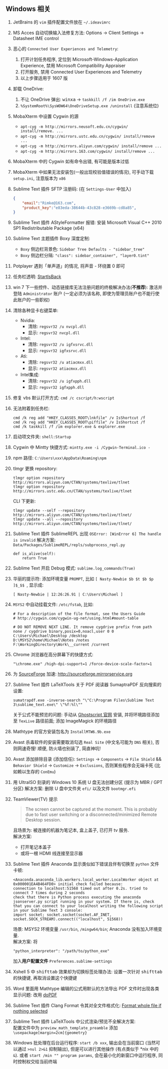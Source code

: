 ## Windows 相关

1. JetBrains 的 `vim` 插件配置文件放在 `~/.ideavimrc`
1. MS Acces 自动切换输入法修复方法:
   Options -> Client Settings -> Datasheet IME control
1. 恶心的 `Connected User Experiences and Telemetry`:
    1. 打开计划任务程序, 定位到 Microsoft-Windows-Application Experience,
        禁用 Microsoft Compatibility Appraiser
    2. 打开服务, 禁用 Connected User Experiences and Telemetry
    3. 以上步骤适用于 1607 版
1. 卸载 OneDrive:
    1. 不让 OneDrive 弹出: <kbd>win</kbd><kbd>x</kbd><kbd>a</kbd>
       -> `taskkill /f /im OneDrive.exe`
    2. `%SystemRoot%\SysWOW64\OneDriveSetup.exe /uninstall` (注意系统位)
1. MobaXterm 中设置 Cygwin 的源
    - `apt-cyg -m http://mirrors.neusoft.edu.cn/cygwin/ install/remove. ...`
    - `apt-cyg -m http://mirrors.ustc.edu.cn/cygwin/ install/remove ...`
    - `apt-cyg -m http://mirrors.aliyun.com/cygwin/ install/remove ...`
    - `apt-cyg -m http://mirrors.163.com/cygwin/ install/remove ...`
1. MobaXterm 中的 Cygwin 如有命令出错, 有可能是版本过低
1. MobaXterm 中如果无法安装包(一般出现校验值错误的情况), 可手动下载 `setup.ini`,
   注意版本为 `x86`
1. Sublime Text 插件 SFTP 注册码: (在 `Settings-User` 中加入)
    ```json
    {
        "email":"Rimke@163.com",
        "product_key":"e83eda-38644b-43c828-e3669b-cd8a85",
    }
    ```
1. Sublime Text 插件 AStyleFormatter 报错:
   安装 Microsoft Visual C++ 2010 SP1 Redistributable Package (x64)
1. Sublime Text 主题插件 Boxy 深度定制:
    - `Boxy` 侧边栏背景色: `Sidebar Tree Defaults - "sidebar_tree"`
    - `Boxy` 侧边栏分隔: `"class": sidebar_container", "layer0.tint"`
1. Potplayer 遇到「单声道」的情况, 将声音 - 环绕置 0 即可
1. 任务栏透明: [StartIsBack](http://www.zdfans.com/5573.html)
1. win 7 下一些控件、动态链接库无法注册问题的终极解决办法(**不推荐**):
   激活并登陆 `Administrator` 账户 (一定必须为该名称,
   即使为管理员账户也不能行使此账户的一些职权)
1. 清除各种显卡右键菜单:
    - Nvidia:
      - 清除: `regsvr32 /u nvcpl.dll`
      - 显示: `regsvr32 nvcpl.dll`
    - Intel:
      - 清除: `regsvr32 /u igfxsrvc.dll`
      - 显示: `regsvr32 igfxsrvc.dll`
    - Ati:
      - 清除: `regsvr32 /u atiacmxx.dll`
      - 显示: `regsvr32 atiacmxx.dll`
    - Intel集成:
      - 清除: `regsvr32 /u igfxpph.dll`
      - 显示: `regsvr32 igfxpph.dll`
1. 修复 vbs 默认打开方式: `cmd /c cscript/h:wscript`
1. 无法附着到任务栏:
   ```
   cmd /k reg add "HKEY_CLASSES_ROOT\lnkfile" /v IsShortcut /f
   cmd /k reg add "HKEY_CLASSES_ROOT\piffile" /v IsShortcut /f
   cmd /k taskkill /f /im explorer.exe & explorer.exe
   ```
1. 启动项文件夹: `shell:Startup`
1. Cygwin 中 Mintty 快捷方式: `mintty.exe -i /Cygwin-Terminal.ico -`
1. npm 路径: `C:\Users\xxx\AppData\Roaming\npm`
1. tlmgr 更换 repository:
   ```
   tlmgr option repository http://mirrors.aliyun.com/CTAN/systems/texlive/tlnet
   tlmgr option repository http://mirrors.ustc.edu.cn/CTAN/systems/texlive/tlnet
   ```
   CLI 下更新:
   ```
   tlmgr update --self --repository http://mirrors.aliyun.com/CTAN/systems/texlive/tlnet/
   tlmgr update --all --repository http://mirrors.aliyun.com/CTAN/systems/texlive/tlnet/
   ```
1. Sublime Text 插件 SublimeREPL 出现
   `OSError: [WinError 6] The handle is invalid` 解决方案:
   `Data/Packages/SublimeREPL/repls/subprocess_repl.py`
   ```
   def is_alive(self):
       return True
   ```
1. Sublime Text 开启 Debug 模式: `sublime.log_commands(True)`
1. 华丽的提示符: 添加环境变量 `PROMPT`,
   比如 `[ Nasty-Newbie $b $t $b $p ]$_$$ `,
   显示成:
   ```
   [ Nasty-Newbie | 12:26:26.91 | C:\Users\Michael ]
   ```
1. `MSYS2` 中自动挂载文件: `/etc/fstab`, 比如:
   ```
   # For a description of the file format, see the Users Guide
   # http://cygwin.com/cygwin-ug-net/using.html#mount-table

   # DO NOT REMOVE NEXT LINE. It remove cygdrive prefix from path
   none / cygdrive binary,posix=0,noacl,user 0 0
   C:\Users\Michael\Desktop /desktop
   D:\MSYS2\home\Michael\Notes /notes
   F:\WorkingDirectory\Work\__current /current
   ```
1. Chrome 浏览器在高分屏幕下的快捷方式:
   ```
   "\chrome.exe" /high-dpi-support=1 /force-device-scale-factor=1
   ```
1. 为 [SourceForge](https://sourceforge.net) 加速:
   http://sourceforge.mirrorservice.org
1. Sublime Text 插件 LaTeXTools 关于 PDF 阅读器 SumaptraPDF 反向搜索的设置:
   ```
   sumatrapdf.exe -inverse-search "\"C:\Program Files\Sublime Text 3\sublime_text.exe\" \"%f:%l\""
   ```
   关于公式不能预览的问题: 手动从 [Ghostscript 官网](https://ghostscript.com)
   安装, 并将环境路径添加至 `TexLive` 路径前面; 添加 ImageMagick 的环境路径
1. Mathtype 的官方安装包名为 `InstallMTW6.9b.exe`
1. Avast 杀毒软件的安装需要取消勾选 `Real Site` (中文名可能为 `DNS` 相关),
   否则网速奇慢! 顺便, 防火墙也别装了, 简直神坑!
1. Avast 添加排除目录 (添加信任): `Settings` -> `Components` ->
   `File Shield` && `Behavior Shield` -> `Customize` -> `Exclusions`,
   否则某些程序会无端卡死 (比如赖以生存的 `ConEmu`)
1. 用 UltraISO 刻录的 Windows 10 系统 U 盘无法创建分区 (提示为 MBR / GPT
   分区) 解决方案: 删除 U 盘中文件夹 `efi/` 以及文件 `bootmgr.efi`
1. TeamViewer(TV) 提示
   > The screen cannot be captured at the moment.
   > This is probably due to fast user switching or a disconnected/minimized
   > Remote Desktop session.

   且场景为: 被连接的机器为笔记本, 盒上盖子, 已打开 tv 服务.  
   解决方案:
   - 打开笔记本盖子
   - 或将一根 HDMI 线连接至显示器
1. Sublime Text 插件 Anaconda 显示类似如下错误且伴有切换至 `python` 文件卡顿:
   ```
   <Anaconda.anaconda_lib.workers.local_worker.LocalWorker object at 0x000001EA4B464FD0> initial check failed because:  
   connection to localhost:51568 timed out after 0.2s. tried to connect 7 times during 2 seconds  
   check that there is Python process executing the anaconda jsonserver.py script running in your system. If there is, check that you can connect to your localhost writing the following script in your Sublime Text 3 console:  
   import socket; socket.socket(socket.AF_INET, socket.SOCK_STREAM).connect(("localhost", 51568))
   ```
   场景: MSYS2 环境变量 `/usr/bin`, `/mingw64/bin`; Anaconda 没有加入环境变量.  
   解决方案: 将
   ```
   "python_interpreter": "/path/to/python_exe"
   ```
   加入**用户配置文件** `Preferences.sublime-settings`
1. Xshell 5 中 <kbd>shift</kbd><kbd>tab</kbd> 效果却为切换标签处理办法:
   设置一次针对 <kbd>shift</kbd><kbd>tab</kbd> 的快捷键, 再取消设置这个快捷键
1. Word 里面用 Mathtype 编辑的公式用默认的方法导出 PDF 文件时出现各类显示问题:
   改用 [doPDF](http://www.dopdf.com)
1. Sublime Text 插件 Clang Format 令其对全文件格式化:
   [Format whole file if nothing selected](https://github.com/rosshemsley/SublimeClangFormat/pull/10/commits/ea22686f40009104935a0378b7c4fd387121c8a1)
1. Sublime Text 插件 LaTeXTools 中公式渲染/预览不全解决方案:  
   配置文件中为 `preview_math_template_preamble` 添加
   `\usepackage[margin=2cm]{geometry}`
1. Windows 批处理在后台运行程序: `start /b xxx`,
   输出会在当前窗口 (当然可以通过 `>nul 2>&1` 抑制输出),
   但是可以进行其他操作 (有点类似于 *nix 中的 `&`).
   或者 `start /min "" program params`,
   会在最小化的新窗口中运行程序, 同时控制权交给当前终端
